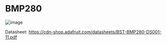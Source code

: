 # BMP280
![image](https://github.com/Matii178/Sensors_Libraries/assets/62108776/1f242c5f-cf4b-4fbf-969f-41496d1257c0)

Datasheet:
https://cdn-shop.adafruit.com/datasheets/BST-BMP280-DS001-11.pdf
